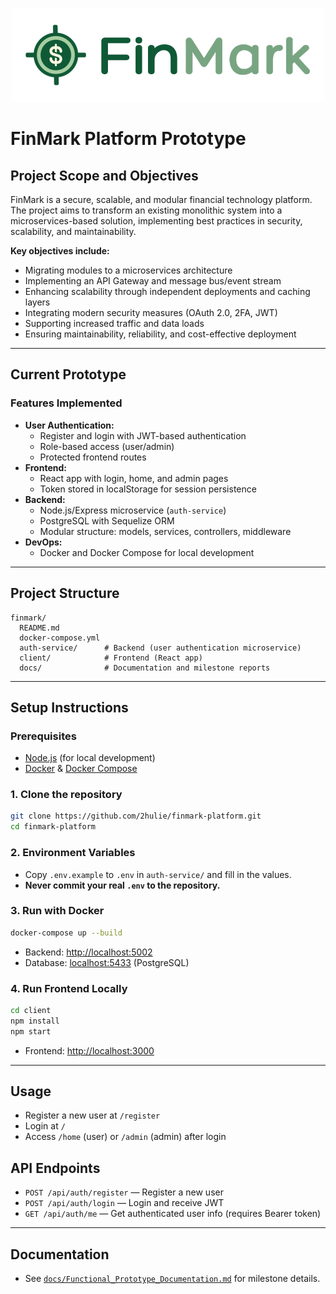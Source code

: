 <p align="center">
  <img src="docs/finmark-logo-full.png" alt="FinMark Logo" width="500"/>
</p>

# FinMark Platform Prototype

## Project Scope and Objectives

FinMark is a secure, scalable, and modular financial technology platform. The project aims to transform an existing monolithic system into a microservices-based solution, implementing best practices in security, scalability, and maintainability.

**Key objectives include:**
- Migrating modules to a microservices architecture
- Implementing an API Gateway and message bus/event stream
- Enhancing scalability through independent deployments and caching layers
- Integrating modern security measures (OAuth 2.0, 2FA, JWT)
- Supporting increased traffic and data loads
- Ensuring maintainability, reliability, and cost-effective deployment

---

## Current Prototype

### Features Implemented

- **User Authentication:**  
  - Register and login with JWT-based authentication
  - Role-based access (user/admin)
  - Protected frontend routes
- **Frontend:**  
  - React app with login, home, and admin pages
  - Token stored in localStorage for session persistence
- **Backend:**  
  - Node.js/Express microservice (`auth-service`)
  - PostgreSQL with Sequelize ORM
  - Modular structure: models, services, controllers, middleware
- **DevOps:**  
  - Docker and Docker Compose for local development

---

## Project Structure

```
finmark/
  README.md
  docker-compose.yml
  auth-service/      # Backend (user authentication microservice)
  client/            # Frontend (React app)
  docs/              # Documentation and milestone reports
```

---

## Setup Instructions

### Prerequisites

- [Node.js](https://nodejs.org/) (for local development)
- [Docker](https://www.docker.com/) & [Docker Compose](https://docs.docker.com/compose/)

### 1. Clone the repository

```sh
git clone https://github.com/2hulie/finmark-platform.git
cd finmark-platform
```

### 2. Environment Variables

- Copy `.env.example` to `.env` in `auth-service/` and fill in the values.
- **Never commit your real `.env` to the repository.**

### 3. Run with Docker

```sh
docker-compose up --build
```
- Backend: [http://localhost:5002](http://localhost:5002)
- Database: [localhost:5433](localhost:5433) (PostgreSQL)

### 4. Run Frontend Locally

```sh
cd client
npm install
npm start
```
- Frontend: [http://localhost:3000](http://localhost:3000)

---

## Usage

- Register a new user at `/register`
- Login at `/`
- Access `/home` (user) or `/admin` (admin) after login

## API Endpoints

- `POST /api/auth/register` — Register a new user
- `POST /api/auth/login` — Login and receive JWT
- `GET /api/auth/me` — Get authenticated user info (requires Bearer token)

---

## Documentation

- See [`docs/Functional_Prototype_Documentation.md`](docs/Functional_Prototype_Documentation.md) for milestone details.
